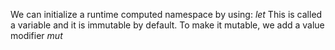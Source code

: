 We can initialize a runtime computed namespace by using:
	*let*
This is called a variable and it is immutable by default.
To make it mutable, we add a value modifier
	*mut*